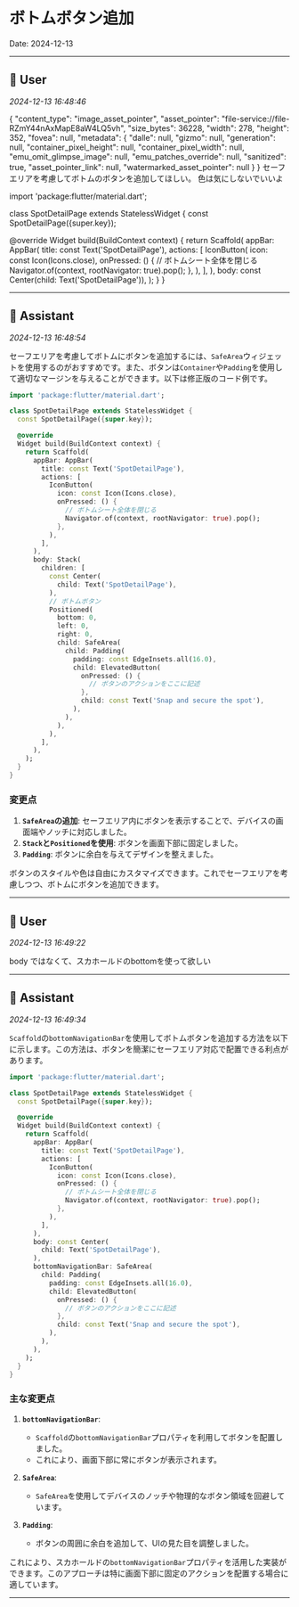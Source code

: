# ボトムボタン追加

Date: 2024-12-13

---

## 👤 User
*2024-12-13 16:48:46*

{
  "content_type": "image_asset_pointer",
  "asset_pointer": "file-service://file-RZmY44nAxMapE8aW4LQ5vh",
  "size_bytes": 36228,
  "width": 278,
  "height": 352,
  "fovea": null,
  "metadata": {
    "dalle": null,
    "gizmo": null,
    "generation": null,
    "container_pixel_height": null,
    "container_pixel_width": null,
    "emu_omit_glimpse_image": null,
    "emu_patches_override": null,
    "sanitized": true,
    "asset_pointer_link": null,
    "watermarked_asset_pointer": null
  }
}
セーフエリアを考慮してボトムのボタンを追加してほしい。
色は気にしないでいいよ

import 'package:flutter/material.dart';

class SpotDetailPage extends StatelessWidget {
  const SpotDetailPage({super.key});

  @override
  Widget build(BuildContext context) {
    return Scaffold(
      appBar: AppBar(
        title: const Text('SpotDetailPage'),
        actions: [
          IconButton(
            icon: const Icon(Icons.close),
            onPressed: () {
              // ボトムシート全体を閉じる
              Navigator.of(context, rootNavigator: true).pop();
            },
          ),
        ],
      ),
      body: const Center(child: Text('SpotDetailPage')),
    );
  }
}

---

## 🤖 Assistant
*2024-12-13 16:48:54*

セーフエリアを考慮してボトムにボタンを追加するには、`SafeArea`ウィジェットを使用するのがおすすめです。また、ボタンは`Container`や`Padding`を使用して適切なマージンを与えることができます。以下は修正版のコード例です。

```dart
import 'package:flutter/material.dart';

class SpotDetailPage extends StatelessWidget {
  const SpotDetailPage({super.key});

  @override
  Widget build(BuildContext context) {
    return Scaffold(
      appBar: AppBar(
        title: const Text('SpotDetailPage'),
        actions: [
          IconButton(
            icon: const Icon(Icons.close),
            onPressed: () {
              // ボトムシート全体を閉じる
              Navigator.of(context, rootNavigator: true).pop();
            },
          ),
        ],
      ),
      body: Stack(
        children: [
          const Center(
            child: Text('SpotDetailPage'),
          ),
          // ボトムボタン
          Positioned(
            bottom: 0,
            left: 0,
            right: 0,
            child: SafeArea(
              child: Padding(
                padding: const EdgeInsets.all(16.0),
                child: ElevatedButton(
                  onPressed: () {
                    // ボタンのアクションをここに記述
                  },
                  child: const Text('Snap and secure the spot'),
                ),
              ),
            ),
          ),
        ],
      ),
    );
  }
}
```

### 変更点
1. **`SafeArea`の追加**: セーフエリア内にボタンを表示することで、デバイスの画面端やノッチに対応しました。
2. **`Stack`と`Positioned`を使用**: ボタンを画面下部に固定しました。
3. **`Padding`**: ボタンに余白を与えてデザインを整えました。

ボタンのスタイルや色は自由にカスタマイズできます。これでセーフエリアを考慮しつつ、ボトムにボタンを追加できます。

---

## 👤 User
*2024-12-13 16:49:22*

body ではなくて、スカホールドのbottomを使って欲しい

---

## 🤖 Assistant
*2024-12-13 16:49:34*

`Scaffold`の`bottomNavigationBar`を使用してボトムボタンを追加する方法を以下に示します。この方法は、ボタンを簡潔にセーフエリア対応で配置できる利点があります。

```dart
import 'package:flutter/material.dart';

class SpotDetailPage extends StatelessWidget {
  const SpotDetailPage({super.key});

  @override
  Widget build(BuildContext context) {
    return Scaffold(
      appBar: AppBar(
        title: const Text('SpotDetailPage'),
        actions: [
          IconButton(
            icon: const Icon(Icons.close),
            onPressed: () {
              // ボトムシート全体を閉じる
              Navigator.of(context, rootNavigator: true).pop();
            },
          ),
        ],
      ),
      body: const Center(
        child: Text('SpotDetailPage'),
      ),
      bottomNavigationBar: SafeArea(
        child: Padding(
          padding: const EdgeInsets.all(16.0),
          child: ElevatedButton(
            onPressed: () {
              // ボタンのアクションをここに記述
            },
            child: const Text('Snap and secure the spot'),
          ),
        ),
      ),
    );
  }
}
```

### 主な変更点
1. **`bottomNavigationBar`**:
   - `Scaffold`の`bottomNavigationBar`プロパティを利用してボタンを配置しました。
   - これにより、画面下部に常にボタンが表示されます。
   
2. **`SafeArea`**:
   - `SafeArea`を使用してデバイスのノッチや物理的なボタン領域を回避しています。

3. **`Padding`**:
   - ボタンの周囲に余白を追加して、UIの見た目を調整しました。

これにより、スカホールドの`bottomNavigationBar`プロパティを活用した実装ができます。このアプローチは特に画面下部に固定のアクションを配置する場合に適しています。

---
